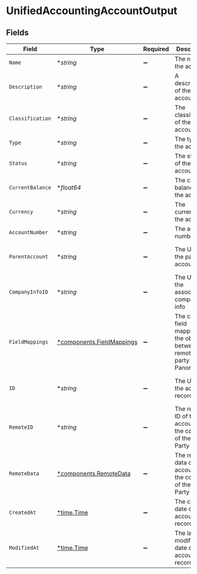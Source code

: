 # UnifiedAccountingAccountOutput


## Fields

| Field                                                                         | Type                                                                          | Required                                                                      | Description                                                                   | Example                                                                       |
| ----------------------------------------------------------------------------- | ----------------------------------------------------------------------------- | ----------------------------------------------------------------------------- | ----------------------------------------------------------------------------- | ----------------------------------------------------------------------------- |
| `Name`                                                                        | **string*                                                                     | :heavy_minus_sign:                                                            | The name of the account                                                       | Cash                                                                          |
| `Description`                                                                 | **string*                                                                     | :heavy_minus_sign:                                                            | A description of the account                                                  | Main cash account for daily operations                                        |
| `Classification`                                                              | **string*                                                                     | :heavy_minus_sign:                                                            | The classification of the account                                             | Asset                                                                         |
| `Type`                                                                        | **string*                                                                     | :heavy_minus_sign:                                                            | The type of the account                                                       | Current Asset                                                                 |
| `Status`                                                                      | **string*                                                                     | :heavy_minus_sign:                                                            | The status of the account                                                     | Active                                                                        |
| `CurrentBalance`                                                              | **float64*                                                                    | :heavy_minus_sign:                                                            | The current balance of the account                                            | 10000                                                                         |
| `Currency`                                                                    | **string*                                                                     | :heavy_minus_sign:                                                            | The currency of the account                                                   | USD                                                                           |
| `AccountNumber`                                                               | **string*                                                                     | :heavy_minus_sign:                                                            | The account number                                                            | 1000                                                                          |
| `ParentAccount`                                                               | **string*                                                                     | :heavy_minus_sign:                                                            | The UUID of the parent account                                                | 801f9ede-c698-4e66-a7fc-48d19eebaa4f                                          |
| `CompanyInfoID`                                                               | **string*                                                                     | :heavy_minus_sign:                                                            | The UUID of the associated company info                                       | 801f9ede-c698-4e66-a7fc-48d19eebaa4f                                          |
| `FieldMappings`                                                               | [*components.FieldMappings](../../models/components/fieldmappings.md)         | :heavy_minus_sign:                                                            | The custom field mappings of the object between the remote 3rd party & Panora | {<br/>"custom_field_1": "value1",<br/>"custom_field_2": "value2"<br/>}        |
| `ID`                                                                          | **string*                                                                     | :heavy_minus_sign:                                                            | The UUID of the account record                                                | 801f9ede-c698-4e66-a7fc-48d19eebaa4f                                          |
| `RemoteID`                                                                    | **string*                                                                     | :heavy_minus_sign:                                                            | The remote ID of the account in the context of the 3rd Party                  | account_1234                                                                  |
| `RemoteData`                                                                  | [*components.RemoteData](../../models/components/remotedata.md)               | :heavy_minus_sign:                                                            | The remote data of the account in the context of the 3rd Party                | {<br/>"raw_data": {<br/>"additional_field": "some value"<br/>}<br/>}          |
| `CreatedAt`                                                                   | [*time.Time](https://pkg.go.dev/time#Time)                                    | :heavy_minus_sign:                                                            | The created date of the account record                                        | 2024-06-15T12:00:00Z                                                          |
| `ModifiedAt`                                                                  | [*time.Time](https://pkg.go.dev/time#Time)                                    | :heavy_minus_sign:                                                            | The last modified date of the account record                                  | 2024-06-15T12:00:00Z                                                          |